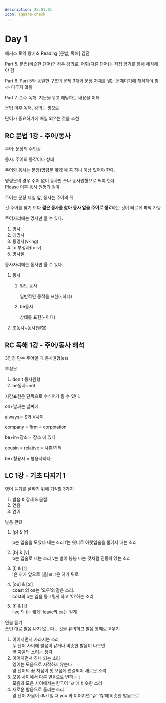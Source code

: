 ```yaml
---
description: 25.01.01
icon: square-check
---
```


# Day 1

해커스 토익 왕기초 Reading \[문법, 독해] 김진

Part 5. 문법(비슷한 단어)의 경우 강의로, 어휘(다른 단어)는 직접 암기를 통해 해석해야 함

Part 6. Part 5와 동일한 구조의 문제 3개와 문장 자체를 넣는 문제이기에 해석해야 함 -> 다루지 않음

Part 7. 순수 독해, 지문을 읽고 해당하는 내용을 이해

문법 이후 독해, 강의는 쌍으로

단어가 중요하기에 매일 외우는 것을 추천

## RC 문법 1강 - 주어/동사

주어: 문장의 주인공

동사: 주어의 동작이나 상태

주어와 동사는 문장(명령문 제외)에 꼭 하나 이상 있어야 한다.

명령문의 경우 주어 없이 동사만 쓰나 동사원형으로 써야 한다.\
Please 이후 동사 원형과 같이

주어는 문장 제일 앞, 동사는 주어의 뒤

긴 주어를 찾기 보다 **짧은 동사를 찾아 동사 앞을 주어로 생각**하는 것이 빠르게 파악 가능

주어자리에는 명사만 올 수 있다.

1. 명사
2. 대명사
3. 동명사(v-ing)
4. to 부정사(to-v)
5. 명사절

동사자리에는 동사만 올 수 있다.

1. 동사
   1.  일반 동사

       일반적인 동작을 표현(\~하다)
   2.  be동사

       상태를 표현(\~이다)
2. 조동사+동사(원형)

## RC 독해 1강 - 주어/동사 해석

3인칭 단수 주어일 때 동사원형(e)s

부정문

1. don't 동사원형
2. be동사+not

시간표현은 단독으로 수식어가 될 수 있다.

on+날짜는 날짜에

always는 S와 V사이

company = firm = corporation

be+in+장소 = 장소 에 있다

cousin = relative = 사촌/친척

be+형용사 = 형용사하다

## LC 1강 - 기초 다지기 1

영어 듣기를 잘하기 위해 기억할 3가지

1. 발음 & 강세 & 음절
2. 연음
3. 연어

발음 관련

1.  \[p] & \[f]

    p는 입술을 모았다 내는 소리 f는 윗니로 아랫입술을 물어서 내는 소리
2. \[b] & \[v]\
   b는 입술로 내는 소리 v는 벌이 붕붕 나는 것처럼 진동이 있는 소리
3. \[l] & \[r]\
   l은 혀가 앞으로 (을)ㄹ, r은 혀가 뒤로
4. \[ou] & \[ɔː]\
   coast 의 oa는 ‘오우’와 같은 소리.\
   cost의 o는 입을 동그랗게 하고 ‘아’하는 소리
5. \[i] & \[iː]\
   live 의 i는 짧게! leave의 ea는 길게

연음 듣기\
쓰인 대로 발음 나지 않는다는 것을 유의하고 발음 통째로 외우기

1. 이어지면서 사라지는 소리\
   두 단어 사이에 발음이 같거나 비슷한 발음이 나오면\
   앞 자음의 소리는 생략
2. 이어지면서 하나 되는 소리\
   영어는 모음으로 시작하지 않는다\
   앞 단어의 끝 자음이 첫 모음에 연결되어 새로운 소리
3. 모음 사이에서 다른 발음으로 변하는 t\
   모음과 모음 사이에서는 한국어 ‘ㄹ’에 비슷한 소리
4. 새로운 발음으로 들리는 소리\
   앞 단어 자음이 d나 t일 때 you 와 이어지면 ‘쥬’ ‘츄’에 비슷한 발음으로
